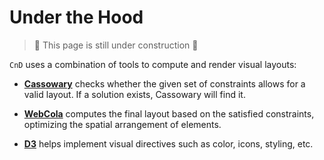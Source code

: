 # Under the Hood


> 🔧 This page is still under construction 🔧 

`CnD` uses a combination of tools to compute and render visual layouts:

- **[Cassowary](https://github.com/slightlyoff/cassowary.js)** checks whether the given set of constraints allows for a valid layout. If a solution exists, Cassowary will find it.

- **[WebCola](https://github.com/tgdwyer/WebCola)** computes the final layout based on the satisfied constraints, optimizing the spatial arrangement of elements.

- **[D3](https://d3js.org/)** helps implement visual directives such as color, icons, styling, etc.
